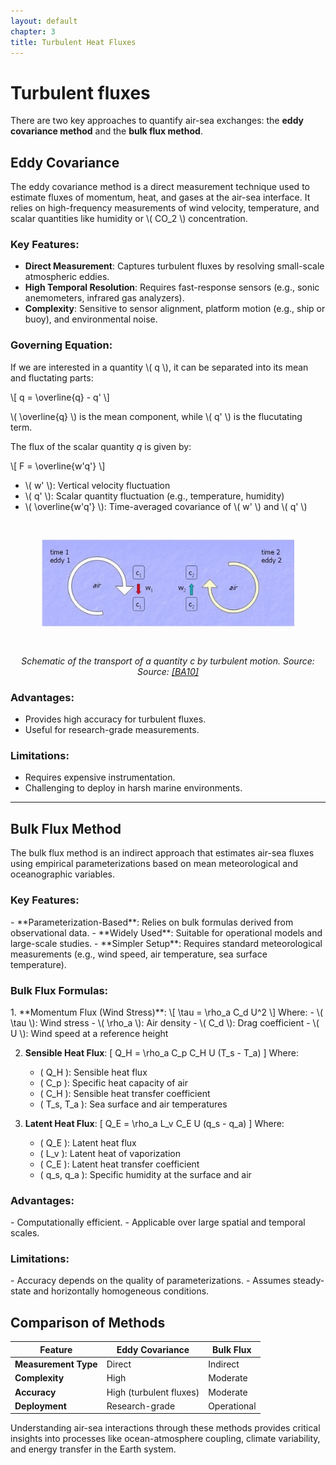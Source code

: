 ```yaml
---
layout: default
chapter: 3
title: Turbulent Heat Fluxes
---
```


<h1> Turbulent fluxes </h1>

There are two key approaches to quantify air-sea exchanges: the **eddy covariance method** and the **bulk flux method**.

<h2>Eddy Covariance</h2>

The eddy covariance method is a direct measurement technique used to estimate fluxes of momentum, heat, and gases at the air-sea interface. It relies on high-frequency measurements of wind velocity, temperature, and scalar quantities like humidity or \\( CO_2 \\) concentration.

<h3>Key Features:</h3>

- **Direct Measurement**: Captures turbulent fluxes by resolving small-scale atmospheric eddies.
- **High Temporal Resolution**: Requires fast-response sensors (e.g., sonic anemometers, infrared gas analyzers).
- **Complexity**: Sensitive to sensor alignment, platform motion (e.g., ship or buoy), and environmental noise.

<h3>Governing Equation:</h3>

If we are interested in a quantity \\( q \\), it can be separated into its mean and fluctating parts:

\\[ q = \overline{q} - q' \\]

\\( \overline{q} \\) is the mean component, while \\( q' \\) is the flucutating term.

The flux of the scalar quantity $q$ is given by:

\\[ F = \overline{w'q'} \\]

- \\( w' \\): Vertical velocity fluctuation
- \\( q' \\): Scalar quantity fluctuation (e.g., temperature, humidity)
- \\( \overline{w'q'} \\): Time-averaged covariance of \\( w' \\) and \\( q' \\)

<div style="text-align: center;">
  <img src="assets/images/eddy-cov-schematic.jpg" alt="eddy covariance schematic" style="width: 80%; margin: 30px 0;">
  <p><em>Schematic of the transport of a quantity c by turbulent motion. Source: Source: <a href="/references/#BA10">[BA10]</a></em></p>
</div>

<h3>Advantages:</h3>

- Provides high accuracy for turbulent fluxes.
- Useful for research-grade measurements.

<h3>Limitations:</h3>

- Requires expensive instrumentation.
- Challenging to deploy in harsh marine environments.

---

<h2>Bulk Flux Method</h2>

The bulk flux method is an indirect approach that estimates air-sea fluxes using empirical parameterizations based on mean meteorological and oceanographic variables.

<h3>Key Features:</h3>
- **Parameterization-Based**: Relies on bulk formulas derived from observational data.
- **Widely Used**: Suitable for operational models and large-scale studies.
- **Simpler Setup**: Requires standard meteorological measurements (e.g., wind speed, air temperature, sea surface temperature).

<h3>Bulk Flux Formulas:</h3>
1. **Momentum Flux (Wind Stress)**:
    \[
    \tau = \rho_a C_d U^2
    \]
    Where:
    - \( \tau \): Wind stress
    - \( \rho_a \): Air density
    - \( C_d \): Drag coefficient
    - \( U \): Wind speed at a reference height

2. **Sensible Heat Flux**:
    \[
    Q_H = \rho_a C_p C_H U (T_s - T_a)
    \]
    Where:
    - \( Q_H \): Sensible heat flux
    - \( C_p \): Specific heat capacity of air
    - \( C_H \): Sensible heat transfer coefficient
    - \( T_s, T_a \): Sea surface and air temperatures

3. **Latent Heat Flux**:
    \[
    Q_E = \rho_a L_v C_E U (q_s - q_a)
    \]
    Where:
    - \( Q_E \): Latent heat flux
    - \( L_v \): Latent heat of vaporization
    - \( C_E \): Latent heat transfer coefficient
    - \( q_s, q_a \): Specific humidity at the surface and air

<h3>Advantages:</h3>
- Computationally efficient.
- Applicable over large spatial and temporal scales.

<h3>Limitations:</h3>
- Accuracy depends on the quality of parameterizations.
- Assumes steady-state and horizontally homogeneous conditions.

<h2>Comparison of Methods</h2>

| Feature                | Eddy Covariance         | Bulk Flux              |
|------------------------|-------------------------|------------------------|
| **Measurement Type**   | Direct                 | Indirect               |
| **Complexity**         | High                   | Moderate               |
| **Accuracy**           | High (turbulent fluxes)| Moderate               |
| **Deployment**         | Research-grade         | Operational            |


Understanding air-sea interactions through these methods provides critical insights into processes like ocean-atmosphere coupling, climate variability, and energy transfer in the Earth system.